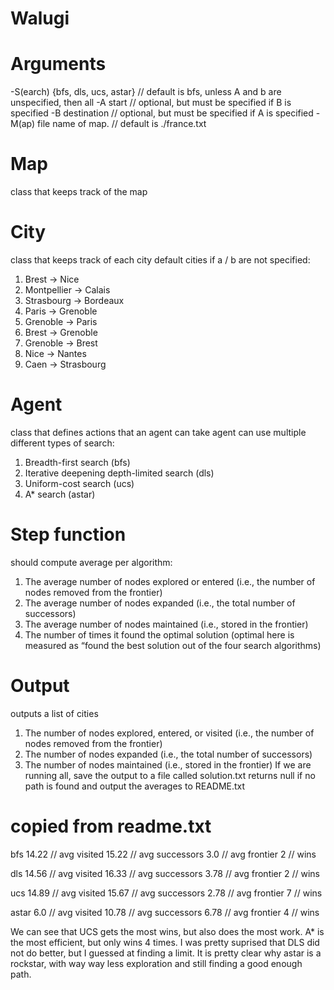 # Walugi

# Arguments
-S(earch) {bfs, dls, ucs, astar} // default is bfs, unless A and b are unspecified, then all
-A start // optional, but must be specified if B is specified
-B destination // optional, but must be specified if A is specified
-M(ap) file name of map. // default is ./france.txt


# Map
class that keeps track of the map

# City
class that keeps track of each city
default cities if a / b are not specified:
1. Brest -> Nice
2. Montpellier -> Calais
3. Strasbourg -> Bordeaux
4. Paris -> Grenoble
5. Grenoble -> Paris
6. Brest -> Grenoble
7. Grenoble -> Brest
8. Nice -> Nantes
9. Caen -> Strasbourg

# Agent
class that defines actions that an agent can take 
agent can use multiple different types of search:
1. Breadth-first search (bfs)
2. Iterative deepening depth-limited search (dls)
3. Uniform-cost search (ucs) 
4. A* search (astar)

# Step function 
should compute average per algorithm:
1. The average number of nodes explored or entered (i.e., the number of nodes removed
from the frontier)
2. The average number of nodes expanded (i.e., the total number of successors)
3. The average number of nodes maintained (i.e., stored in the frontier)
4. The number of times it found the optimal solution (optimal here is measured as “found
the best solution out of the four search algorithms)

# Output
outputs a list of cities
1. The number of nodes explored, entered, or visited (i.e., the number of nodes removed
from the frontier)
2. The number of nodes expanded (i.e., the total number of successors)
3. The number of nodes maintained (i.e., stored in the frontier)
If we are running all, save the output to a file called solution.txt
returns null if no path is found
and output the averages to README.txt

# copied from readme.txt
bfs
14.22 // avg visited
15.22 // avg successors
3.0 // avg frontier
2 // wins

dls
14.56 // avg visited
16.33 // avg successors
3.78 // avg frontier
2 // wins

ucs
14.89 // avg visited
15.67 // avg successors
2.78 // avg frontier
7 // wins

astar
6.0 // avg visited
10.78 // avg successors
6.78 // avg frontier
4 // wins

We can see that UCS gets the most wins, but also does the most work. A* is the most efficient, but only wins 4 times. I was pretty suprised that DLS did not do better, but I guessed at finding a limit. It is pretty clear why astar is a rockstar, with way way less exploration and still finding a good enough path.